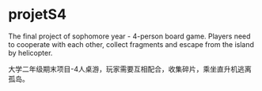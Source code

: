 # projetS4

The final project of sophomore year - 4-person board game. Players need to cooperate with each other, collect fragments and escape from the island by helicopter.

大学二年级期末项目-4人桌游，玩家需要互相配合，收集碎片，乘坐直升机逃离孤岛。
